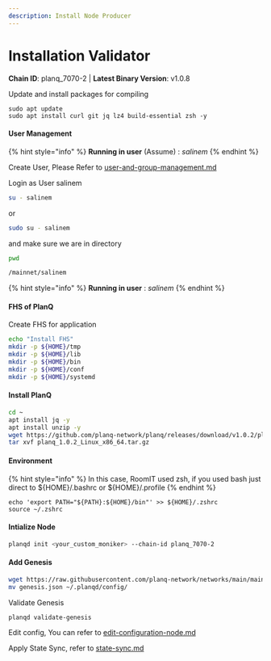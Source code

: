 ```yaml
---
description: Install Node Producer
---
```


# Installation Validator

**Chain ID**: planq\_7070-2 | **Latest Binary Version**: v1.0.8

Update and install packages for compiling

```
sudo apt update
sudo apt install curl git jq lz4 build-essential zsh -y
```

#### User Management

{% hint style="info" %}
**Running in user** (Assume) : _salinem_
{% endhint %}

Create User, Please Refer to [user-and-group-management.md](../../../security/user-and-group-management.md "mention")

Login as User salinem

```bash
su - salinem
```

or

```bash
sudo su - salinem
```

and make sure we are in directory

```bash
pwd

/mainnet/salinem
```

{% hint style="info" %}
**Running in user** : _salinem_
{% endhint %}

#### FHS of PlanQ

Create FHS for application

```bash
echo "Install FHS"
mkdir -p ${HOME}/tmp
mkdir -p ${HOME}/lib
mkdir -p ${HOME}/bin
mkdir -p ${HOME}/conf
mkdir -p ${HOME}/systemd
```

#### Install PlanQ

```bash
cd ~
apt install jq -y
apt install unzip -y
wget https://github.com/planq-network/planq/releases/download/v1.0.2/planq_1.0.2_Linux_x86_64.tar.gz
tar xvf planq_1.0.2_Linux_x86_64.tar.gz
```

#### Environment

{% hint style="info" %}
In this case, RoomIT used zsh, if you used bash just direct to ${HOME}/.bashrc or ${HOME}/.profile
{% endhint %}

```
echo 'export PATH="${PATH}:${HOME}/bin"' >> ${HOME}/.zshrc
source ~/.zshrc
```

#### Intialize Node

```bash
planqd init <your_custom_moniker> --chain-id planq_7070-2
```

#### Add Genesis

```bash
wget https://raw.githubusercontent.com/planq-network/networks/main/mainnet/genesis.json
mv genesis.json ~/.planqd/config/
```

Validate Genesis

```
planqd validate-genesis
```

Edit config, You can refer to [edit-configuration-node.md](edit-configuration-node.md "mention")

Apply State Sync, refer to [state-sync.md](../infrastructures/statesync.md "mention")
